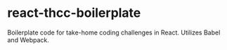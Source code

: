 # react-thcc-boilerplate
Boilerplate code for take-home coding challenges in React. Utilizes Babel and Webpack.
